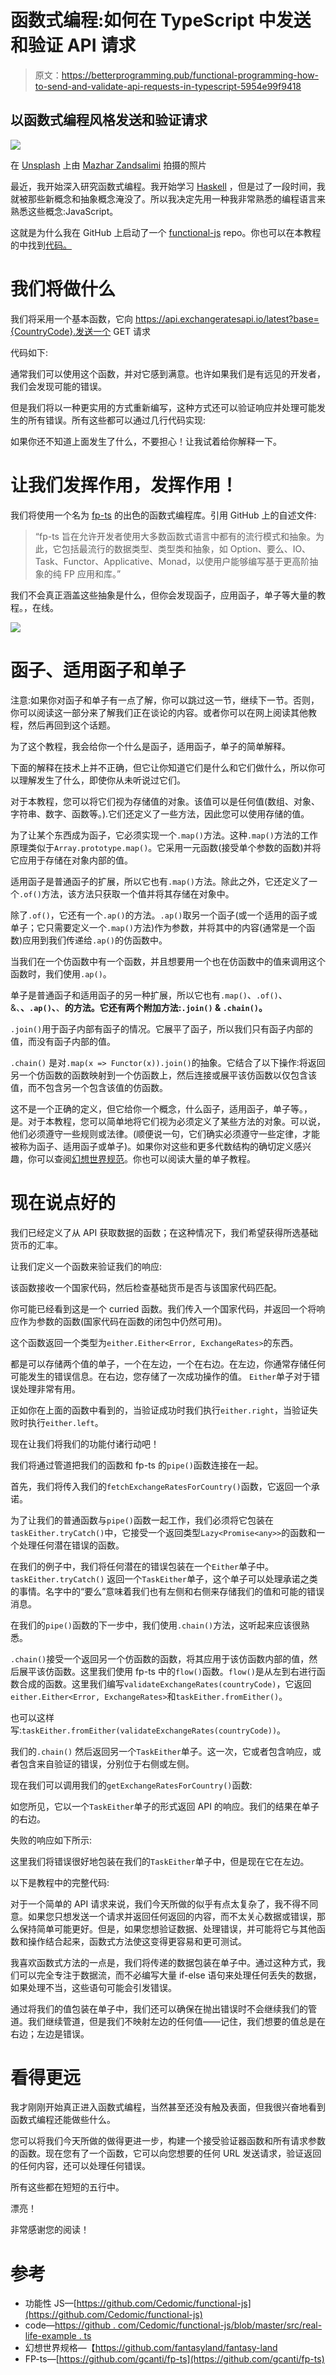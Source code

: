 # 函数式编程:如何在 TypeScript 中发送和验证 API 请求

> 原文：<https://betterprogramming.pub/functional-programming-how-to-send-and-validate-api-requests-in-typescript-5954e99f9418>

## 以函数式编程风格发送和验证请求

![](img/e8f268b1786a75963de5afc710d79792.png)

在 [Unsplash](https://unsplash.com/s/photos/programming?utm_source=unsplash&utm_medium=referral&utm_content=creditCopyText) 上由 [Mazhar Zandsalimi](https://unsplash.com/@m47h4r?utm_source=unsplash&utm_medium=referral&utm_content=creditCopyText) 拍摄的照片

最近，我开始深入研究函数式编程。我开始学习 [Haskell](https://www.haskell.org/) ，但是过了一段时间，我就被那些新概念和抽象概念淹没了。所以我决定先用一种我非常熟悉的编程语言来熟悉这些概念:JavaScript。

这就是为什么我在 GitHub 上启动了一个 [functional-js](https://github.com/Cedomic/functional-js) repo。你也可以在本教程的中找到[代码。](https://github.com/Cedomic/functional-js/blob/master/src/real-life-example.ts)

# 我们将做什么

我们将采用一个基本函数，它向 https://api.exchangeratesapi.io/latest?base={CountryCode}.发送一个 GET 请求

代码如下:

通常我们可以使用这个函数，并对它感到满意。也许如果我们是有远见的开发者，我们会发现可能的错误。

但是我们将以一种更实用的方式重新编写，这种方式还可以验证响应并处理可能发生的所有错误。所有这些都可以通过几行代码实现:

如果你还不知道上面发生了什么，不要担心！让我试着给你解释一下。

# 让我们发挥作用，发挥作用！

我们将使用一个名为 [fp-ts](https://github.com/gcanti/fp-ts) 的出色的函数式编程库。引用 GitHub 上的自述文件:

> “fp-ts 旨在允许开发者使用大多数函数式语言中都有的流行模式和抽象。为此，它包括最流行的数据类型、类型类和抽象，如 Option、要么、IO、Task、Functor、Applicative、Monad，以使用户能够编写基于更高阶抽象的纯 FP 应用和库。”

我们不会真正涵盖这些抽象是什么，但你会发现函子，应用函子，单子等大量的教程。，在线。

![](img/cf2f4506291fae9c04ea12e87c4c966b.png)

# 函子、适用函子和单子

注意:如果你对函子和单子有一点了解，你可以跳过这一节，继续下一节。否则，你可以阅读这一部分来了解我们正在谈论的内容。或者你可以在网上阅读其他教程，然后再回到这个话题。

为了这个教程，我会给你一个什么是函子，适用函子，单子的简单解释。

下面的解释在技术上并不正确，但它让你知道它们是什么和它们做什么，所以你可以理解发生了什么，即使你从未听说过它们。

对于本教程，您可以将它们视为存储值的对象。该值可以是任何值(数组、对象、字符串、数字、函数等。).它们还定义了一些方法，因此您可以使用存储的值。

为了让某个东西成为函子，它必须实现一个`.map()`方法。这种`.map()`方法的工作原理类似于`Array.prototype.map()`。它采用一元函数(接受单个参数的函数)并将它应用于存储在对象内部的值。

适用函子是普通函子的扩展，所以它也有`.map()`方法。除此之外，它还定义了一个`.of()`方法，该方法只获取一个值并将其存储在对象中。

除了`.of()`，它还有一个`.ap()`的方法。`.ap()`取另一个函子(或一个适用的函子或单子；它只需要定义一个`.map()`方法)作为参数，并将其中的内容(通常是一个函数)应用到我们传递给`.ap()`的仿函数中。

当我们在一个仿函数中有一个函数，并且想要用一个也在仿函数中的值来调用这个函数时，我们使用`.ap()`。

单子是普通函子和适用函子的另一种扩展，所以它也有`.map()`、`.of()`、&、**、`.ap()`、**、**的方法。它还有两个附加方法:`.join()` & `.chain()`。**

`.join()`用于函子内部有函子的情况。它展平了函子，所以我们只有函子内部的值，而没有函子内部的值。

`.chain()` 是对`.map(x => Functor(x)).join()`的抽象。它结合了以下操作:将返回另一个仿函数的函数映射到一个仿函数上，然后连接或展平该仿函数以仅包含该值，而不包含另一个包含该值的仿函数。

这不是一个正确的定义，但它给你一个概念，什么函子，适用函子，单子等。，是。对于本教程，您可以简单地将它们视为必须定义了某些方法的对象。可以说，他们必须遵守一些规则或法律。(顺便说一句，它们确实必须遵守一些定律，才能被称为函子、适用函子或单子)。如果你对这些和更多代数结构的确切定义感兴趣，你可以查阅[幻想世界规范](https://github.com/fantasyland/fantasy-land)。你也可以阅读大量的单子教程。

# 现在说点好的

我们已经定义了从 API 获取数据的函数；在这种情况下，我们希望获得所选基础货币的汇率。

让我们定义一个函数来验证我们的响应:

该函数接收一个国家代码，然后检查基础货币是否与该国家代码匹配。

你可能已经看到这是一个 curried 函数。我们传入一个国家代码，并返回一个将响应作为参数的函数(国家代码在函数的闭包中仍然可用)。

这个函数返回一个类型为`either.Either<Error, ExchangeRates>`的东西。

都是可以存储两个值的单子，一个在左边，一个在右边。在左边，你通常存储任何可能发生的错误信息。在右边，您存储了一次成功操作的值。
`Either`单子对于错误处理非常有用。

正如你在上面的函数中看到的，当验证成功时我们执行`either.right`，当验证失败时执行`either.left`。

现在让我们将我们的功能付诸行动吧！

我们将通过管道把我们的函数和 fp-ts 的`pipe()`函数连接在一起。

首先，我们将传入我们的`fetchExchangeRatesForCountry()`函数，它返回一个承诺。

为了让我们的普通函数与`pipe()`函数一起工作，我们必须将它包装在`taskEither.tryCatch()`中，它接受一个返回类型`Lazy<Promise<any>>`的函数和一个处理任何潜在错误的函数。

在我们的例子中，我们将任何潜在的错误包装在一个`Either`单子中。
`taskEither.tryCatch()` 返回一个`TaskEither`单子，这个单子可以处理承诺之类的事情。名字中的“要么”意味着我们也有左侧和右侧来存储我们的值和可能的错误消息。

在我们的`pipe()`函数的下一步中，我们使用`.chain()`方法，这听起来应该很熟悉。

`.chain()`接受一个返回另一个仿函数的函数，将其应用于该仿函数内部的值，然后展平该仿函数。这里我们使用 fp-ts 中的`flow()`函数。`flow()`是从左到右进行函数合成的函数。这里我们编写`validateExchangeRates(countryCode)`，它返回`either.Either<Error, ExchangeRates>`和`taskEither.fromEither()`。

也可以这样写:`taskEither.fromEither(validateExchangeRates(countryCode))`。

我们的`.chain()` 然后返回另一个`TaskEither`单子。这一次，它或者包含响应，或者包含来自验证的错误，分别位于右侧或左侧。

现在我们可以调用我们的`getExchangeRatesForCountry()`函数:

如您所见，它以一个`TaskEither`单子的形式返回 API 的响应。我们的结果在单子的右边。

失败的响应如下所示:

这里我们将错误很好地包装在我们的`TaskEither`单子中，但是现在它在左边。

以下是教程中的完整代码:

对于一个简单的 API 请求来说，我们今天所做的似乎有点太复杂了，我不得不同意。如果您只想发送一个请求并返回任何返回的内容，而不太关心数据或错误，那么保持简单可能更好。但是，如果您想验证数据、处理错误，并可能将它与其他函数和操作结合起来，函数式方法使这变得更容易和更可测试。

我喜欢函数式方法的一点是，我们将传递的数据包装在单子中。通过这种方式，我们可以完全专注于数据流，而不必编写大量 if-else 语句来处理任何丢失的数据，如果处理不当，这些语句可能会引发错误。

通过将我们的值包装在单子中，我们还可以确保在抛出错误时不会继续我们的管道。我们继续管道，但是我们不映射左边的任何值——记住，我们想要的值总是在右边；左边是错误。

# 看得更远

我才刚刚开始真正进入函数式编程，当然甚至还没有触及表面，但我很兴奋地看到函数式编程还能做些什么。

您可以将我们今天所做的做得更进一步，构建一个接受验证器函数和所有请求参数的函数。现在您有了一个函数，它可以向您想要的任何 URL 发送请求，验证返回的任何内容，还可以处理任何错误。

所有这些都在短短的五行中。

漂亮！

非常感谢您的阅读！

# 参考

*   功能性 JS—[https://github.com/Cedomic/functional-js](https://github.com/Cedomic/functional-js)
*   code—[https://github . com/Cedomic/functional-js/blob/master/src/real-life-example . ts](https://github.com/Cedomic/functional-js/blob/master/src/real-life-example.ts)
*   幻想世界规格—【https://github.com/fantasyland/fantasy-land 
*   FP-ts—[https://github.com/gcanti/fp-ts](https://github.com/gcanti/fp-ts)